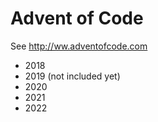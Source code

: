 # Advent of Code

See http://ww.adventofcode.com

* 2018
* 2019 (not included yet)
* 2020
* 2021
* 2022


